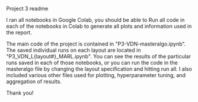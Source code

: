 Project 3 readme

I ran all notebooks in Google Colab, you should be able to Run all code in each of the notebooks in Colab to generate all plots and information used in the report. 

The main code of the project is contained in "P3-VDN-masteralgo.ipynb". The saved individual runs on each layout are located in "P3_VDN_L{layout#}_MARL.ipynb". You can see the results of the particular runs saved in each of those notebooks, or you can run the code in the masteralgo file by changing the layout specification and hitting run all. I also included various other files used for plotting, hyperparameter tuning, and aggregation of results. 

Thank you!
